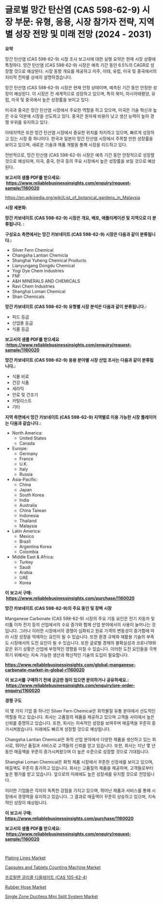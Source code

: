 <p><h1>글로벌 망간 탄산염 (CAS 598-62-9) 시장 부문: 유형, 응용, 시장 참가자 전략, 지역별 성장 전망 및 미래 전망 (2024 - 2031)</h1></p><p><strong>요약</strong></p>
<p><p>망간 탄산염 (CAS 598-62-9) 시장 조사 보고서에 대한 실행 요약은 현재 시장 상황에 특정하다. 망간 탄산염 (CAS 598-62-9) 시장은 예측 기간 동안 6.5%의 CAGR로 성장할 것으로 예상된다. 시장 동향 개요를 제공하고 미주, 아태, 유럽, 미국 및 중국에서의 지리적 전파를 상세히 설명하겠습니다.</p><p>망간 탄산염 (CAS 598-62-9) 시장은 현재 안정 상태이며, 예측된 기간 동안 안정한 성장이 예상된다. 이 시장은 전 세계적으로 성장하고 있으며, 특히 북미, 아시아태평양, 유럽, 미국 및 중국에서 높은 성장률을 보이고 있다.</p><p>미국과 중국은 망간 탄산염 시장에서 주요한 역할을 하고 있으며, 미국은 기술 혁신과 높은 수요 덕분에 시장을 선도하고 있다. 중국은 원자재 비용이 낮고 생산 능력이 높아 경쟁 우위를 유지하고 있다.</p><p>아태지역은 또한 망간 탄산염 시장에서 중요한 위치를 차지하고 있으며, 빠르게 성장하고 있는 시장 중 하나이다. 한국과 일본이 망간 탄산염 시장에서 주목할 만한 성장률을 보이고 있으며, 새로운 기술과 제품 개발을 통해 시장을 리드하고 있다.</p><p>전반적으로, 망간 탄산염 (CAS 598-62-9) 시장은 예측 기간 동안 안정적으로 성장할 것으로 예상되며, 미국, 중국, 한국 등의 주요 시장에서 높은 성장률을 보일 것으로 예상된다.</p></p>
<p><strong>보고서의 샘플 PDF를 받으세요: &nbsp;<a href="https://www.reliablebusinessinsights.com/enquiry/request-sample/1160020">https://www.reliablebusinessinsights.com/enquiry/request-sample/1160020</a></strong></p>
<p><a href="https://en.wikipedia.org/wiki/List_of_botanical_gardens_in_Malaysia">https://en.wikipedia.org/wiki/List_of_botanical_gardens_in_Malaysia</a></p>
<p><strong>시장 세분화:</strong></p>
<p><strong> 망간 카보네이트 (CAS 598-62-9) 시장은 개요, 배포, 애플리케이션 및 지역으로 더 분류됩니다. :</strong></p>
<p><strong>구성요소 측면에서는 망간 카보네이트 (CAS 598-62-9) 시장은 다음과 같이 분류됩니다.:</strong></p>
<p><ul><li>Silver Fern Chemical</li><li>Changsha Lantian Chemicla</li><li>Shanghai Yuheng Chemical Products</li><li>Lianyungang Dongdu Chemical</li><li>Yogi Dye Chem Industries</li><li>FNF</li><li>A&H MINERALS AND CHEMICALS</li><li>Ravi Chem Industries</li><li>Shanghai Loman Chemical</li><li>Shan Chemicals</li></ul></p>
<p><strong> 망간 카보네이트 (CAS 598-62-9) 유형별 시장 분석은 다음과 같이 분류됩니다.:</strong></p>
<p><ul><li>피드 등급</li><li>산업용 등급</li><li>식품 등급</li></ul></p>
<p><strong>보고서의 샘플 PDF를 받으세요 :<a href="https://www.reliablebusinessinsights.com/enquiry/request-sample/1160020">https://www.reliablebusinessinsights.com/enquiry/request-sample/1160020</a></strong></p>
<p><strong> 망간 카보네이트 (CAS 598-62-9) 응용 분야별 시장 산업 조사는 다음과 같이 분류됩니다.:</strong></p>
<p><ul><li>식물 비료</li><li>건강 식품</li><li>세라믹</li><li>안료 및 건조기</li><li>카탈리스트</li><li>기타</li></ul></p>
<p><strong>지역 측면에서 망간 카보네이트 (CAS 598-62-9) 지역별로 이용 가능한 시장 플레이어는 다음과 같습니다.:</strong></p>
<p><ul>
    <li>
        North America:
        <ul>
            <li>United States</li>
            <li>Canada</li>
        </ul>
    </li>
    <li>
        Europe:
        <ul>
            <li>Germany</li>
            <li>France</li>
            <li>U.K.</li>
            <li>Italy</li>
            <li>Russia</li>
        </ul>
    </li>
    <li>
        Asia-Pacific:
        <ul>
            <li>China</li>
            <li>Japan</li>
            <li>South Korea</li>
            <li>India</li>
            <li>Australia</li>
            <li>China Taiwan</li>
            <li>Indonesia</li>
            <li>Thailand</li>
            <li>Malaysia</li>
        </ul>
    </li>
    <li>
        Latin America:
        <ul>
            <li>Mexico</li>
            <li>Brazil</li>
            <li>Argentina Korea</li>
            <li>Colombia</li>
        </ul>
    </li>
    <li>
        Middle East & Africa:
        <ul>
            <li>Turkey</li>
            <li>Saudi</li>
            <li>Arabia</li>
            <li>UAE</li>
            <li>Korea</li>
        </ul>
    </li>
    </ul></p>
<p><strong>이 보고서 구매: &nbsp;<a href="https://www.reliablebusinessinsights.com/purchase/1160020">https://www.reliablebusinessinsights.com/purchase/1160020</a></strong></p>
<p><strong>망간 카보네이트 (CAS 598-62-9)의 주요 동인 및 장벽 시장</strong></p>
<p><p>Manganese Carbonate (CAS 598-62-9) 시장의 주요 기동 요인은 전기 자동차 및 리튬 이차 전지 등의 산업에서의 수요 증가와 함께 산업 분야에서의 사용이 늘어나는 것입니다. 그러나 이러한 시장에서의 경쟁이 심화되고 원료 가격의 변동성이 증가함에 따라 시장 성장을 억제하는 요인이 될 수 있습니다. 또한 환경 규제와 재활용 기술의 부족도 시장에서의 도전 요인이 될 수 있습니다. 또한 글로벌 경제의 불확실성과 코로나19와 같은 위기 상황은 산업에 부정적인 영향을 미칠 수 있습니다. 이러한 도전 요인들을 극복하기 위해서는 지속 가능한 생산과 혁신적인 기술의 도입이 필요합니다.</p></p>
<p><strong><a href="https://www.reliablebusinessinsights.com/global-manganese-carbonate-market-in-global-r1160020">https://www.reliablebusinessinsights.com/global-manganese-carbonate-market-in-global-r1160020</a></strong></p>
<p><strong>이 보고서를 구매하기 전에 궁금한 점이 있으면 문의하거나 공유하세요.: &nbsp;<a href="https://www.reliablebusinessinsights.com/enquiry/pre-order-enquiry/1160020">https://www.reliablebusinessinsights.com/enquiry/pre-order-enquiry/1160020</a></strong></p>
<p><strong>경쟁 구도</strong></p>
<p><p>이 몇 가지 기업 중 하나인 Silver Fern Chemical은 화학물질 유통 분야에서 선도적인 역할을 하고 있습니다. 회사는 고품질의 제품을 제공하고 있으며 고객들 사이에서 높은 신뢰를 증명하고 있습니다. 또한, 회사는 지속적인 성장을 보여주며 매출액을 꾸준히 증가시켜왔습니다. 미래에도 빠르게 성장할 것으로 예상됩니다.</p><p>Changsha Lantian Chemical은 화학 산업 분야에서 다양한 제품을 생산하고 있는 회사로, 뛰어난 품질과 서비스로 고객들의 신뢰를 얻고 있습니다. 또한, 회사는 지난 몇 년 동안 매출액을 꾸준히 증가시켜왔으며 더 높은 수준으로 성장할 것으로 기대됩니다.</p><p>Shanghai Loman Chemical은 화학 제품 시장에서 꾸준한 신장세를 보이고 있으며, 매출액도 꾸준히 증가하고 있습니다. 회사는 고품질의 제품을 제공하며, 고객들로부터 높은 평가를 받고 있습니다. 앞으로의 미래에도 높은 성장세를 유지할 것으로 전망됩니다.</p><p>이러한 기업들은 각자의 독특한 강점을 가지고 있으며, 뛰어난 제품과 서비스를 통해 시장에서 경쟁력을 유지하고 있습니다. 그 결과로 매출액이 꾸준히 상승하고 있으며, 지속적인 성장이 예상됩니다.</p></p>
<p><strong>이 보고서 구매: &nbsp; <a href="https://www.reliablebusinessinsights.com/purchase/1160020">https://www.reliablebusinessinsights.com/purchase/1160020</a></strong></p>
<p><strong>보고서의 샘플 PDF를 받으세요: &nbsp;<a href="https://www.reliablebusinessinsights.com/enquiry/request-sample/1160020">https://www.reliablebusinessinsights.com/enquiry/request-sample/1160020</a></strong><strong></strong></p>
<p>&nbsp;</p>
<p><p><a href="https://github.com/mharielmesa/Market-Research-Report-List-4/blob/main/plating-lines-market.md">Plating Lines Market</a></p><p><a href="https://issuu.com/reportprime-2/docs/capsules-and-tablets-counting-machine-market-size-">Capsules and Tablets Counting Machine Market</a></p><p><a href="https://github.com/laholand/Market-Research-Report-List-4/blob/main/6153726133966.md">프로필렌 글리콜 디올레이트 (CAS 105-62-4)</a></p><p><a href="https://github.com/moyahfrancoestellec51j635wcx/Market-Research-Report-List-3/blob/main/rubber-hose-market.md">Rubber Hose Market</a></p><p><a href="https://issuu.com/reportprime-2/docs/single-zone-ductless-mini-split-system-market-size">Single Zone Ductless Mini Split System Market</a></p></p>